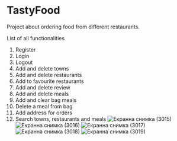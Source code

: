 
# TastyFood
Project about ordering food from different restaurants.

List of all functionalities

   1. Register
   2. Login
   3. Logout
   4. Add and delete towns
   5. Add and delete restaurants
   6. Add to favourite restaurants
   7. Add and delete review
   8. Add and delete meals
   9. Add and clear bag meals
   10. Delete a meal from bag
   11. Add address for orders
   12. Search towns, restaurants and meals
 ![Екранна снимка (3015)](https://user-images.githubusercontent.com/82385604/160587741-23758eb3-e6f3-4f5c-ab99-bb43d3fab939.png)
 ![Екранна снимка (3016)](https://user-images.githubusercontent.com/82385604/160587980-b3a761b3-2842-47c0-8e01-d303c601e1e2.png)
 ![Екранна снимка (3017)](https://user-images.githubusercontent.com/82385604/160588033-612f581e-d410-410d-bf4d-76371b87e936.png)
 ![Екранна снимка (3018)](https://user-images.githubusercontent.com/82385604/160588507-82cb4d64-778e-4550-bf3b-4529301a71b5.png)
 ![Екранна снимка (3019)](https://user-images.githubusercontent.com/82385604/160588581-7caa54a8-1a95-4f6a-8b6c-e8e8b77edc11.png)
 




   
